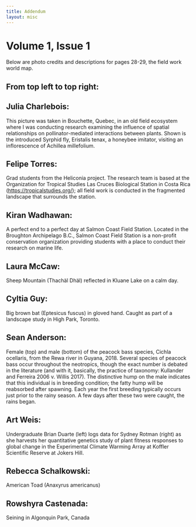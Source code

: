 ```yaml
---
title: Addendum
layout: misc
---
```


# Volume 1, Issue 1

Below are photo credits and descriptions for pages 28-29, the field work world map.

## From top left to top right:

## Julia Charlebois:

This picture was taken in Bouchette, Quebec, in an old field ecosystem where I was conducting
research examining the influence of spatial relationships on pollinator-mediated interactions
between plants. Shown is the introduced Syrphid fly, Eristalis tenax, a honeybee imitator,
visiting an inflorescence of Achillea millefolium.

## Felipe Torres:

Grad students from the Heliconia project. The research team is based at the Organization for
Tropical Studies Las Cruces Biological Station in Costa Rica (https://tropicalstudies.org/); all
field work is conducted in the fragmented landscape that surrounds the station.

## Kiran Wadhawan:

A perfect end to a perfect day at Salmon Coast Field Station. Located in the Broughton
Archipelago B.C., Salmon Coast Field Station is a non-profit conservation organization
providing students with a place to conduct their research on marine life.

## Laura McCaw:

Sheep Mountain (Thachäl Dhäl) reflected in Kluane Lake on a calm day.

## Cyltia Guy:

Big brown bat (Eptesicus fuscus) in gloved hand. Caught as part of a landscape study in High
Park, Toronto.

## Sean Anderson:

Female (top) and male (bottom) of the peacock bass species, Cichla ocellaris, from the Rewa
river in Guyana, 2018. Several species of peacock bass occur throughout the neotropics, though
the exact number is debated in the literature (and with it, basically, the practice of taxonomy:
Kullander and Ferreira 2006 v. Willis 2017). The distinctive hump on the male indicates that this
individual is in breeding condition; the fatty hump will be reabsorbed after spawning. Each year
the first breeding typically occurs just prior to the rainy season. A few days after these two were
caught, the rains began.

## Art Weis:

Undergraduate Brian Duarte (left) logs data for Sydney Rotman (right) as she harvests her
quantitative genetics study of plant fitness responses to global change in the Experimental
Climate Warming Array at Koffler Scientific Reserve at Jokers Hill.

## Rebecca Schalkowski:

American Toad (Anaxyrus americanus)

## Rowshyra Castenada:
Seining in Algonquin Park, Canada
